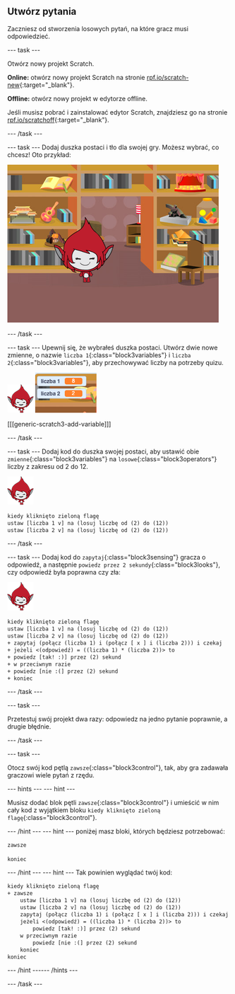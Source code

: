 ## Utwórz pytania

Zaczniesz od stworzenia losowych pytań, na które gracz musi odpowiedzieć.

--- task ---

Otwórz nowy projekt Scratch.

**Online:** otwórz nowy projekt Scratch na stronie [rpf.io/scratch-new](http://rpf.io/scratch-new){:target="_blank"}.

**Offline:** otwórz nowy projekt w edytorze offline.

Jeśli musisz pobrać i zainstalować edytor Scratch, znajdziesz go na stronie [rpf.io/scratchoff](http://rpf.io/scratchoff){:target="_blank"}.

--- /task ---

--- task --- Dodaj duszka postaci i tło dla swojej gry. Możesz wybrać, co chcesz! Oto przykład:

![zrzut ekranu](images/brain-setting.png)

--- /task ---

--- task --- Upewnij się, że wybrałeś duszka postaci. Utwórz dwie nowe zmienne, o nazwie `liczba 1`{:class="block3variables"} i `liczba 2`{:class="block3variables"}, aby przechowywać liczby na potrzeby quizu.

![zrzut ekranu](images/giga-sprite.png) ![zrzut ekranu](images/brain-variables.png)

[[[generic-scratch3-add-variable]]]

--- /task ---

--- task --- Dodaj kod do duszka swojej postaci, aby ustawić obie `zmienne`{:class="block3variables"} na `losowe`{:class="block3operators"} liczby z zakresu od 2 do 12.

![zrzut ekranu](images/giga-sprite.png)

```blocks3
kiedy kliknięto zieloną flagę
ustaw [liczba 1 v] na (losuj liczbę od (2) do (12))
ustaw [liczba 2 v] na (losuj liczbę od (2) do (12))
```

--- /task ---

--- task --- Dodaj kod do `zapytaj`{:class="block3sensing"} gracza o odpowiedź, a następnie `powiedz przez 2 sekundy`{:class="block3looks"}, czy odpowiedź była poprawna czy zła:

![zrzut ekranu](images/giga-sprite.png)

```blocks3
kiedy kliknięto zieloną flagę
ustaw [liczba 1 v] na (losuj liczbę od (2) do (12))
ustaw [liczba 2 v] na (losuj liczbę od (2) do (12))
+ zapytaj (połącz (liczba 1) i (połącz [ x ] i (liczba 2))) i czekaj
+ jeżeli <(odpowiedź) = ((liczba 1) * (liczba 2))> to 
+ powiedz [tak! :)] przez (2) sekund
+ w przeciwnym razie 
+ powiedz [nie :(] przez (2) sekund
+ koniec
```

--- /task ---

--- task ---

Przetestuj swój projekt dwa razy: odpowiedz na jedno pytanie poprawnie, a drugie błędnie.

--- /task ---

--- task ---

Otocz swój kod pętlą `zawsze`{:class="block3control"}, tak, aby gra zadawała graczowi wiele pytań z rzędu.

--- hints ---
 --- hint ---

Musisz dodać blok pętli `zawsze`{:class="block3control"} i umieścić w nim cały kod z wyjątkiem bloku `kiedy kliknięto zieloną flagę`{:class="block3control"}.

--- /hint --- --- hint --- poniżej masz bloki, których będziesz potrzebować:

```blocks3
zawsze

koniec
```

--- /hint --- --- hint --- Tak powinien wyglądać twój kod:

```blocks3
kiedy kliknięto zieloną flagę
+ zawsze 
    ustaw [liczba 1 v] na (losuj liczbę od (2) do (12))
    ustaw [liczba 2 v] na (losuj liczbę od (2) do (12))
    zapytaj (połącz (liczba 1) i (połącz [ x ] i (liczba 2))) i czekaj
    jeżeli <(odpowiedź) = ((liczba 1) * (liczba 2))> to 
        powiedz [tak! :)] przez (2) sekund
    w przeciwnym razie 
        powiedz [nie :(] przez (2) sekund
    koniec
koniec
```

--- /hint ------ /hints ---

--- /task ---
